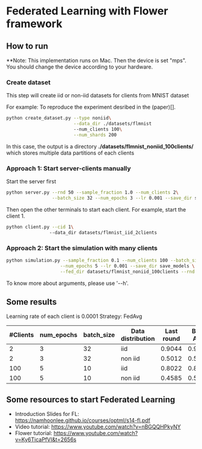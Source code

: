 # Federated Learning with Flower framework

## How to run

**Note: This implementation runs on Mac. Then the device is set "mps". You should change the device according to your hardware.

### Create dataset

This step will create iid or non-iid datasets for clients from MNIST dataset

For example: To reproduce the experiment desribed in the (paper)[].
```bash
python create_dataset.py --type noniid\
                         --data_dir ./datasets/flmnist
                         --num_clients 100\
                         --num_shards 200
```

In this case, the output is a directory **./datasets/flmnist_noniid_100clients/** which stores multiple data partitions of each clients

### Approach 1: Start server-clients manually

Start the server first

```bash
python server.py --rnd 50 --sample_fraction 1.0 --num_clients 2\
                 --batch_size 32 --num_epochs 3 --lr 0.001 --save_dir save_models
```

Then open the other terminals to start each client.
For example, start the client 1.

```bash
python client.py --cid 1\ 
                --data_dir datasets/flmnist_iid_2clients
```

### Approach 2: Start the simulation with many clients

```bash
python simulation.py --sample_fraction 0.1 --num_clients 100 --batch_size 10 \
                    --num_epochs 5 --lr 0.001 --save_dir save_models \
                    --fed_dir datasets/flmnist_noniid_100clients --rnd 50
```

To know more about arguments, please use '--h'.

## Some results

Learning rate of each client is 0.0001
Strategy: FedAvg

| #Clients   | num_epochs   |batch_size   |Data distribution   |Last round   | Best Acc|
|---|---|---|---|---|---|
|2   |3   |32   |iid   | 0.9044  | 0.9702 |
|2   |3   |32   |non iid   | 0.5012 | 0.5635 |
|100   |5  |10   |iid   | 0.8022  | 0.8443 |
|100   |5   |10   |non iid   |  0.4585 | 0.5719 |

## Some resources to start Federated Learning

- Introduction Slides for FL: https://namhoonlee.github.io/courses/optml/s14-fl.pdf
- Video tutorial: https://www.youtube.com/watch?v=nBGQQHPkyNY
- Flower tutorial: https://www.youtube.com/watch?v=Ky6TicaPfVI&t=2656s